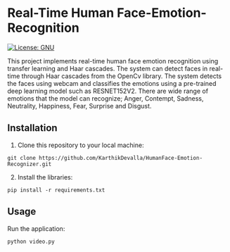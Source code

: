 # Real-Time Human Face-Emotion-Recognition

[![License: GNU](https://img.shields.io/badge/license-GNU-blue.svg)](https://www.gnu.org/licenses/)


This project implements real-time human face emotion recognition using transfer learning and Haar cascades. The system can detect faces in real-time through Haar cascades from the OpenCv library. The system detects the faces using webcam and classifies the emotions using a pre-trained deep learning model such as RESNET152V2. There are wide range of emotions that the model can recognize; Anger, Contempt, Sadness, Neutrality, Happiness, Fear, Surprise and Disgust.



## Installation

1. Clone this repository to your local machine:

```shell
git clone https://github.com/KarthikDevalla/HumanFace-Emotion-Recognizer.git

```
2. Install the libraries:

```shell
pip install -r requirements.txt
```

## Usage

Run the application:

```shell
python video.py
```



